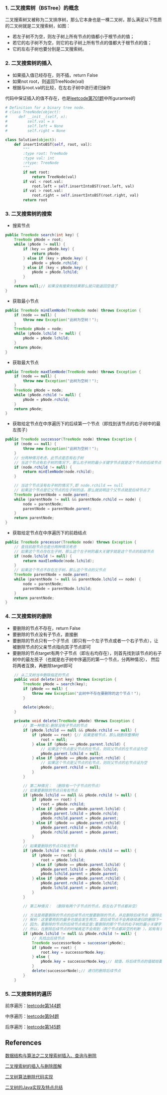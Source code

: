### 1. 二叉搜索树（BSTree）的概念

二叉搜索树又被称为二叉排序树，那么它本身也是一棵二叉树，那么满足以下性质的二叉树就是二叉搜索树，如图：

- 若左子树不为空，则左子树上所有节点的值都小于根节点的值；
- 若它的右子树不为空，则它的右子树上所有节点的值都大于根节点的值；
- 它的左右子树也要分别是二叉搜索树。

### 2. 二叉搜索树的插入

- 如果插入值已经存在，则不插，return False
- 如果not root，则返回TreeNode(val)
- 根据与root.val的比较，在左右子树中进行递归操作

代码中保证插入的值不存在，也是[leetcode第701题](https://github.com/apachecn/LeetCode/blob/master/docs/Leetcode_Solutions/701._Insert_into_a_Binary_Search_Tree.md)中所gurantee的
```python
# Definition for a binary tree node.
# class TreeNode(object):
#     def __init__(self, x):
#         self.val = x
#         self.left = None
#         self.right = None

class Solution(object):
    def insertIntoBST(self, root, val):
        """
        :type root: TreeNode
        :type val: int
        :rtype: TreeNode
        """
        if not root:
            return TreeNode(val)
        if val < root.val:
            root.left = self.insertIntoBST(root.left, val)
        if val > root.val:
            root.right = self.insertIntoBST(root.right, val)
        return root
```

### 3. 二叉搜索树的搜索

*  搜索节点
```java
public TreeNode search(int key) {
    TreeNode pNode = root;
    while (pNode != null) {
        if (key == pNode.key) {
            return pNode;
        } else if (key > pNode.key) {
            pNode = pNode.rchild;
        } else if (key < pNode.key) {
            pNode = pNode.lchild;
        }
    }
    return null;// 如果没有搜索到结果那么就只能返回空值了
}
```

* 获取最小节点

```java
public TreeNode minElemNode(TreeNode node) throws Exception {
    if (node == null) {
        throw new Exception("此树为空树！");
    }
    TreeNode pNode = node;
    while (pNode.lchild != null) {
        pNode = pNode.lchild;
    }
    return pNode;
}
```

* 获取最大节点

```java
public TreeNode maxElemNode(TreeNode node) throws Exception {
    if (node == null) {
        throw new Exception("此树为空树！");
    }
    TreeNode pNode = node;
    while (pNode.rchild != null) {
        pNode = pNode.rchild;
    }
    return pNode;
}
```

* 获取给定节点在中序遍历下的后续第一个节点（即找到该节点的右子树中的最左孩子）

```java
public TreeNode successor(TreeNode node) throws Exception {
    if (node == null) {
        throw new Exception("此树为空树！");
    }
    // 分两种情况考虑，此节点是否有右子树
    // 当这个节点有右子树的情况下，那么右子树的最小关键字节点就是这个节点的后续节点
    if (node.rchild != null) {
        return minElemNode(node.rchild);
    }

    // 当这个节点没有右子树的情况下,即 node.rchild == null
    // 如果这个节点是它父节点的左子树的话，那么就说明这个父节点就是后续节点了
    TreeNode parentNode = node.parent;
    while (parentNode != null && parentNode.rchild == node) {
        node = parentNode;
        parentNode = parentNode.parent;
    }
    return parentNode;
}
```


* 获取给定节点在中序遍历下的前趋结点

```java
public TreeNode precessor(TreeNode node) throws Exception {
    // 查找前趋节点也是分两种情况考虑
    // 如果这个节点存在左子树，那么这个左子树的最大关键字就是这个节点的前趋节点
    if (node.lchild != null) {
        return maxElemNode(node.lchild);
    }
    // 如果这个节点不存在左子树，那么这个节点的父节点
    TreeNode parentNode = node.parent;
    while (parentNode != null && parentNode.lchild == node) {
        node = parentNode;
        parentNode = parentNode.lchild;
    }
    return parentNode;
}
```



### 4. 二叉搜索树的删除

- 要删除的节点不存在，return False
- 要删除的节点没有子节点，直接删
- 要删除的节点只有一个子节点（即只有一个左子节点或者一个右子节点），让被删除节点的父亲节点指向其子节点即可
- 要删除的节点target有两个子节点（即左右均存在），则首先找到该节点的右子树中的最左孩子（也就是右子树中序遍历的第一个节点，分两种情况），
然后将两者互换，再删除target即可

```java
    // 从二叉树当中删除指定的节点
    public void delete(int key) throws Exception {
        TreeNode pNode = search(key);
        if (pNode == null) {
            throw new Exception("此树中不存在要删除的这个节点！");
        }

        delete(pNode);
    }
    
    private void delete(TreeNode pNode) throws Exception {
        // 第一种情况:删除没有子节点的节点
        if (pNode.lchild == null && pNode.rchild == null) {
            if (pNode == root) {// 如果是根节点，那么就删除整棵树
                root = null;
            } else if (pNode == pNode.parent.lchild) {
                // 如果这个节点是父节点的左节点，则将父节点的左节点设为空
                pNode.parent.lchild = null;
            } else if (pNode == pNode.parent.rchild) {
                // 如果这个节点是父节点的右节点，则将父节点的右节点设为空
                pNode.parent.rchild = null;
            }
        }

        // 第二种情况： （删除有一个子节点的节点）
        // 如果要删除的节点只有右节点
        if (pNode.lchild == null && pNode.rchild != null) {
            if (pNode == root) {
                root = pNode.rchild;
            } else if (pNode == pNode.parent.lchild) {
                pNode.parent.lchild = pNode.rchild;
                pNode.rchild.parent = pNode.parent;
            } else if (pNode == pNode.parent.rchild) {
                pNode.parent.rchild = pNode.rchild;
                pNode.rchild.parent = pNode.parent;
            }
        }
        // 如果要删除的节点只有左节点
        if (pNode.lchild != null && pNode.rchild == null) {
            if (pNode == root) {
                root = pNode.lchild;
            } else if (pNode == pNode.parent.lchild) {
                pNode.parent.lchild = pNode.lchild;
                pNode.lchild.parent = pNode.parent;
            } else if (pNode == pNode.parent.rchild) {
                pNode.parent.rchild = pNode.lchild;
                pNode.lchild.parent = pNode.parent;
            }
        }

        // 第三种情况： （删除有两个子节点的节点，即左右子节点都非空）

        // 方法是用要删除的节点的后续节点代替要删除的节点，并且删除后续节点（删除后续节点的时候需要递归操作）
        // 解析：这里要用到的最多也就会发生两次，即后续节点不会再继续递归的删除下一个后续节点了，
        // 因为，要删除的节点的后续节点肯定是:要删除的那个节点的右子树的最小关键字，而这个最小关键字肯定不会有左节点;
        // 所以，在删除后续节点的时候肯定不会用到（两个节点都非空的判断 ），如有有子节点，肯定就是有一个右节点。
        if (pNode.lchild != null && pNode.rchild != null) {
            // 先找出后续节点
            TreeNode successorNode = successor(pNode);
            if (pNode == root) {
                root.key = successorNode.key;
            } else {
                pNode.key = successorNode.key;// 赋值，将后续节点的值赋给要删除的那个节点
            }
            delete(successorNode);// 递归的删除后续节点
        }
    }
```


### 5. 二叉搜索树的遍历

前序遍历：[leetcode第144题](https://github.com/apachecn/LeetCode/blob/master/docs/Leetcode_Solutions/144._binary_tree_preorder_traversal.md)

中序遍历：[leetcode第94题](https://github.com/apachecn/LeetCode/blob/master/docs/Leetcode_Solutions/094._binary_tree_inorder_traversal.md)

后序遍历：[leetcode第145题](https://github.com/apachecn/LeetCode/blob/master/docs/Leetcode_Solutions/145._binary_tree_postorder_traversal.md)



## References

[数据结构与算法之二叉搜索树插入、查询与删除](https://blog.csdn.net/chenliguan/article/details/52956546)

[二叉搜索树的插入与删除图解](http://www.cnblogs.com/MrListening/p/5782752.html)

[二叉树算法删除代码实现](https://blog.csdn.net/tayanxunhua/article/details/11100113)

[二叉树的Java实现及特点总结](http://www.cnblogs.com/lzq198754/p/5857597.html)










